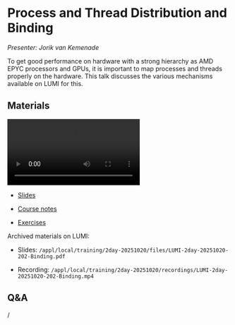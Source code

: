 # Process and Thread Distribution and Binding

*Presenter: Jorik van Kemenade*

To get good performance on hardware with a strong hierarchy as AMD EPYC processors and
GPUs, it is important to map processes and threads properly on the hardware. This talk discusses
the various mechanisms available on LUMI for this.


## Materials

<!--
Materials will be made available after the lecture
-->

<video src="https://462000265.lumidata.eu/2day-20251020/recordings/LUMI-2day-20251020-202-Binding.mp4" controls="controls"></video>

<!--
-    A video recording will follow.
-->

-   [Slides](https://462000265.lumidata.eu/2day-20251020/files/LUMI-2day-20251020-202-Binding.pdf)

-   [Course notes](202-Binding.md)

-   [Exercises](E202-Binding.md)

Archived materials on LUMI:

-   Slides: `/appl/local/training/2day-20251020/files/LUMI-2day-20251020-202-Binding.pdf`

-   Recording: `/appl/local/training/2day-20251020/recordings/LUMI-2day-20251020-202-Binding.mp4`


## Q&A

/
